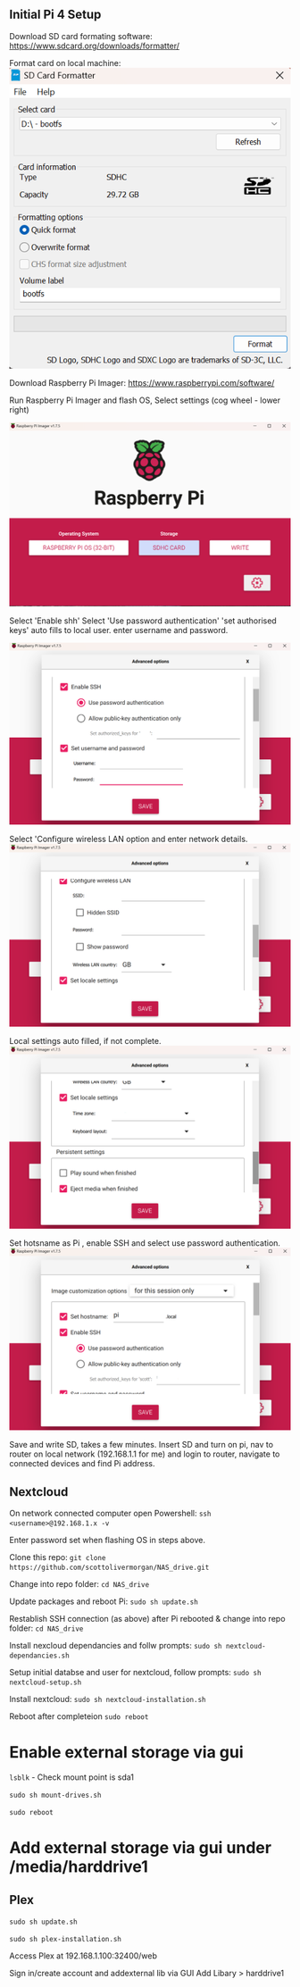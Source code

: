 ## Initial Pi 4 Setup
Download SD card formating software:
https://www.sdcard.org/downloads/formatter/

Format card on local machine:
![formatSD](./assets/pi_setup/format_SD.PNG)

Download Raspberry Pi Imager:
https://www.raspberrypi.com/software/

Run Raspberry Pi Imager and flash OS,
Select settings (cog wheel - lower right)

![formatSD](./assets/pi_setup/imager_screen_1.PNG)

Select 'Enable shh'
Select 'Use password authentication'
'set authorised keys' auto fills to local user.
enter username and password.

![formatSD](./assets/pi_setup/imager_screen_2.PNG)

Select 'Configure wireless LAN option and enter network details.
![formatSD](./assets/pi_setup/imager_screen_3.PNG)

Local settings auto filled, if not complete.
![formatSD](./assets/pi_setup/imager_screen_4.PNG)

Set hotsname as Pi , enable SSH and select use password authentication.
![formatSD](./assets/pi_setup/pialt.PNG)

Save and write SD, takes a few minutes.
Insert SD and turn on pi, nav to router on local network (192.168.1.1 for me) and login to router,  navigate to connected devices and find Pi address.

## Nextcloud ##
On network connected computer open Powershell:
``ssh <username>@192.168.1.x -v``

Enter password set when flashing OS in steps above.

Clone this repo:
``git clone https://github.com/scottolivermorgan/NAS_drive.git``

Change into repo folder:
``cd NAS_drive``

Update packages and reboot Pi:
``sudo sh update.sh``

Restablish SSH connection (as above) after Pi rebooted & change into repo folder:
``cd NAS_drive``

Install nexcloud dependancies and follw prompts:
``sudo sh nextcloud-dependancies.sh``

Setup initial databse and user for nextcloud, follow prompts:
``sudo sh nextcloud-setup.sh``

Install nextcloud:
``sudo sh nextcloud-installation.sh``

Reboot after completeion
``sudo reboot``

# Enable external storage via gui

``lsblk``     - Check mount point is sda1

``sudo sh mount-drives.sh``

``sudo reboot``

# Add external storage via gui under /media/harddrive1

## Plex

``sudo sh update.sh``

``sudo sh plex-installation.sh``

Access Plex at 192.168.1.100:32400/web

Sign in/create account and addexternal lib via GUI
Add Libary > harddrive1
